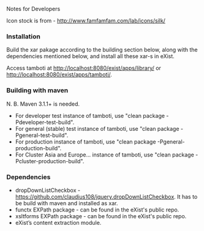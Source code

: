 Notes for Developers 

Icon stock is from - http://www.famfamfam.com/lab/icons/silk/


### Installation

Build the xar pakage according to the building section below, along with the dependencies mentioned below, and install all these xar-s in eXist.

Access tamboti at <http://localhost:8080/exist/apps/library/> or <http://localhost:8080/exist/apps/tamboti/>.


### Building with maven
N. B.  Maven 3.1.1+ is needed.
  
* For developer test instance of tamboti, use "clean package -Pdeveloper-test-build".
* For general (stable) test instance of tamboti, use "clean package -Pgeneral-test-build".
* For production instance of tamboti, use "clean package -Pgeneral-production-build".
* For Cluster Asia and Europe... instance of tamboti, use "clean package -Pcluster-production-build".

### Dependencies
* dropDownListCheckbox - https://github.com/claudius108/jquery.dropDownListCheckbox. It has to be build with maven and installed as xar.
* functx EXPath package - can be found in the eXist's public repo.
* xsltforms EXPath package - can be found in the eXist's public repo.
* eXist’s content extraction module.